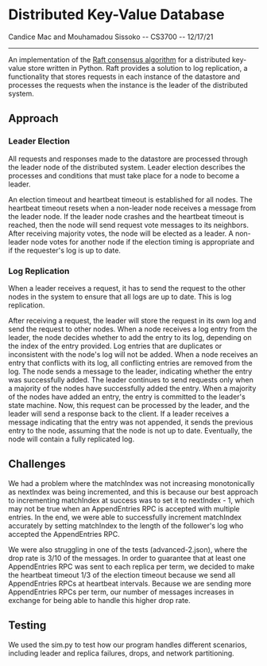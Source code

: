 # Distributed Key-Value Database

Candice Mac and Mouhamadou Sissoko -- CS3700 -- 12/17/21
***

An implementation of the [Raft consensus algorithm](https://raft.github.io/) for a distributed key-value store written in Python. Raft provides a solution to log replication, a functionality that stores requests in each instance of the datastore and processes the requests when the instance is the leader of the distributed system.   

## Approach

### Leader Election

All requests and responses made to the datastore are processed through the leader node of the distributed system. Leader election describes the processes and conditions that must take place for a node to become a leader. 

An election timeout and heartbeat timeout is established for all nodes. The heartbeat timeout resets when a non-leader node receives a message from the leader node. If the leader node crashes and the heartbeat timeout is reached, then the node will send request vote messages to its neighbors. After receiving majority votes, the node will be elected as a leader. A non-leader node votes for another node if the election timing is appropriate and if the requester's log is up to date. 

### Log Replication

When a leader receives a request, it has to send the request to the other nodes in the system to ensure that all logs are up to date. This is log replication. 

After receiving a request, the leader will store the request in its own log and send the request to other nodes. When a node receives a log entry from the leader, the node decides whether to add the entry to its log, depending on the index of the entry provided. Log entries that are duplicates or inconsistent with the node's log will not be added. When a node receives an entry that conflicts with its log, all conflicting entries are removed from the log. The node sends a message to the leader, indicating whether the entry was successfully added. The leader continues to send requests only when a majority of the nodes have successfully added the entry. When a majority of the nodes have added an entry, the entry is committed to the leader's state machine. Now, this request can be processed by the leader, and the leader will send a response back to the client. If a leader receives a message indicating that the entry was not appended, it sends the previous entry to the node, assuming that the node is not up to date. Eventually, the node will contain a fully replicated log.

###         

## Challenges

We had a problem where the matchIndex was not increasing monotonically as nextIndex was being incremented, and this is
because our best approach to incrementing matchIndex at success was to set it to nextIndex - 1, which may not be true
when an AppendEntries RPC is accepted with multiple entries. In the end, we were able to successfully increment
matchIndex accurately by setting matchIndex to the length of the follower's log who accepted the AppendEntries RPC.

We were also struggling in one of the tests (advanced-2.json), where the drop rate is 3/10 of the messages. In order to
guarantee that at least one AppendEntries RPC was sent to each replica per term, we decided to make the heartbeat
timeout 1/3 of the election timeout because we send all AppendEntries RPCs at heartbeat intervals. Because we are
sending more AppendEntries RPCs per term, our number of messages increases in exchange for being able to handle this
higher drop rate.

## Testing

We used the sim.py to test how our program handles different scenarios, including leader and replica failures, drops,
and network partitioning. 

